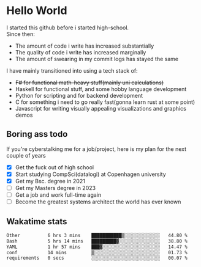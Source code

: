 # Hello World

I started this github before i started high-school.  
Since then:
- The amount of code i write has increased substantially
- The quality of code i write has increased marginally
- The amount of swearing in my commit logs has stayed the same

I have mainly transitioned into using a tech stack of:
- ~~F# for functional math-heavy stuff(mainly uni calculations)~~
- Haskell for functional stuff, and some hobby language development
- Python for scripting and for backend development
- C for something i need to go really fast(gonna learn rust at some point)
- Javascript for writing visually appealing visualizations and graphics demos

## Boring ass todo
If you're cyberstalking me for a job/project, here is my plan for the next couple of years
- [x] Get the fuck out of high school
- [x] Start studying CompSci(datalogi) at Copenhagen university
- [x] Get my Bsc. degree in 2021
- [ ] Get my Masters degree in 2023
- [ ] Get a job and work full-time again
- [ ] Become the greatest systems architect the world has ever known

## Wakatime stats
<!--START_SECTION:waka-->

```txt
Other          6 hrs 3 mins    ███████████▒░░░░░░░░░░░░░   44.80 %
Bash           5 hrs 14 mins   █████████▓░░░░░░░░░░░░░░░   38.80 %
YAML           1 hr 57 mins    ███▓░░░░░░░░░░░░░░░░░░░░░   14.47 %
conf           14 mins         ▒░░░░░░░░░░░░░░░░░░░░░░░░   01.73 %
requirements   0 secs          ░░░░░░░░░░░░░░░░░░░░░░░░░   00.07 %
```

<!--END_SECTION:waka-->
